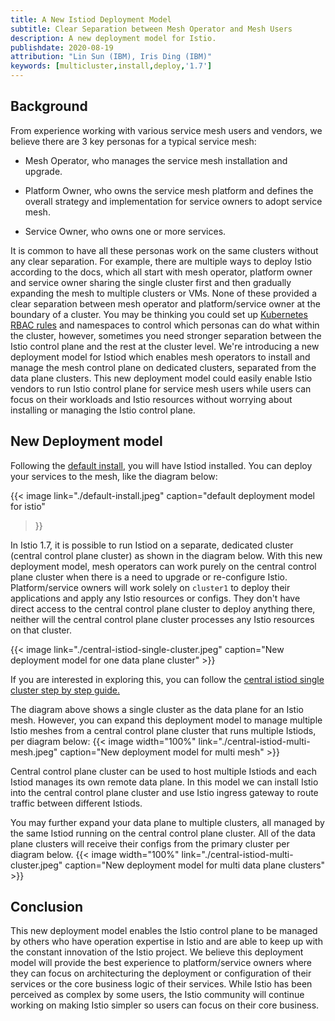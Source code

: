 ```yaml
---
title: A New Istiod Deployment Model
subtitle: Clear Separation between Mesh Operator and Mesh Users
description: A new deployment model for Istio.
publishdate: 2020-08-19
attribution: "Lin Sun (IBM), Iris Ding (IBM)"
keywords: [multicluster,install,deploy,'1.7']
---
```


## Background

From experience working with various service mesh users and vendors, we believe there are 3 key personas for a typical service mesh:
* Mesh Operator, who manages the service mesh installation and upgrade.

* Platform Owner, who owns the service mesh platform and defines the overall strategy and implementation for service owners to adopt service mesh.

* Service Owner, who owns one or more services.

It is common to have all these personas work on the same clusters without any clear separation.  For example, there are multiple ways to deploy Istio according to the docs, which all start with mesh operator, platform owner and service owner sharing the single cluster first and then gradually expanding the mesh to multiple clusters or VMs.  None of these provided a clear separation between mesh operator and platform/service owner at the boundary of a cluster.  You may be thinking you could set up [Kubernetes RBAC rules](https://kubernetes.io/docs/reference/access-authn-authz/rbac/) and namespaces to control which personas can do what within the cluster, however, sometimes you need stronger separation between the Istio control plane and the rest at the cluster level.  We're introducing a new deployment model for Istiod which enables mesh operators to install and manage the mesh control plane on dedicated clusters, separated from the data plane clusters.  This new deployment model could easily enable Istio vendors to run Istio control plane for service mesh users while users can focus on their workloads and Istio resources without worrying about installing or managing the Istio control plane.


## New Deployment model

Following the [default install](/docs/setup/install/istioctl/#install-istio-using-the-default-profile), you will have Istiod installed. You can deploy your services to the mesh, like the diagram below:

{{< image
    link="./default-install.jpeg"
    caption="default deployment model for istio"
>}}

In Istio 1.7, it is possible to run Istiod on a separate, dedicated cluster (central control plane cluster) as shown in the diagram below. With this new deployment model, mesh operators can work purely on the central control plane cluster when there is a need to upgrade or re-configure Istio. Platform/service owners will work solely on `cluster1` to deploy their applications and apply any Istio resources or configs. They don't have direct access to the central control plane cluster to deploy anything there, neither will the central control plane cluster processes any Istio resources on that cluster.


{{< image
    link="./central-istiod-single-cluster.jpeg"
    caption="New deployment model for one data plane cluster"
    >}}

If you are interested in exploring this, you can follow the [central istiod single cluster step by step guide.](https://github.com/istio/istio/wiki/Central-Istiod-single-cluster-steps)

The diagram above shows a single cluster as the data plane for an Istio mesh. However, you can expand this deployment model to manage multiple Istio meshes from a central control plane cluster that runs multiple Istiods, per diagram below:
{{< image width="100%" link="./central-istiod-multi-mesh.jpeg" caption="New deployment model for multi mesh" >}}

Central control plane cluster can be used to host multiple Istiods and each Istiod manages its own remote data plane.  In this model we can install Istio into the central control plane cluster and use Istio ingress gateway to route traffic between different Istiods.

You may further expand your data plane to multiple clusters, all managed by the same Istiod running on the central control plane cluster. All of the data plane clusters will receive their configs from the primary cluster per diagram below. 
{{< image width="100%" link="./central-istiod-multi-cluster.jpeg" caption="New deployment model for multi data plane clusters" >}}


## Conclusion

This new deployment model enables the Istio control plane to be managed by others who have operation expertise in Istio and are able to keep up with the constant innovation of the Istio project.  We believe this deployment model will provide the best experience to platform/service owners where they can focus on architecturing the deployment or configuration of their services or the core business logic of their services.  While Istio has been perceived as complex by some users, the Istio community will continue working on making Istio simpler so users can focus on their core business.
